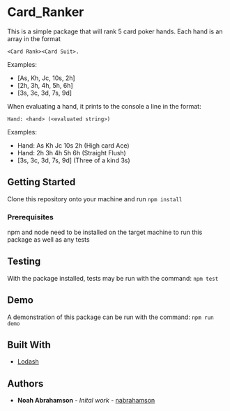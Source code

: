 # Card_Ranker

This is a simple package that will rank 5 card poker hands. Each hand is an array in the format
```
<Card Rank><Card Suit>.
```
Examples:
- [As, Kh, Jc, 10s, 2h]
- [2h, 3h, 4h, 5h, 6h]
- [3s, 3c, 3d, 7s, 9d]

When evaluating a hand, it prints to the console a line in the format:
```
Hand: <hand> (<evaluated string>)
```
Examples:
- Hand: As Kh Jc 10s 2h (High card Ace)
- Hand: 2h 3h 4h 5h 6h (Straight Flush)
- [3s, 3c, 3d, 7s, 9d] (Three of a kind 3s)

## Getting Started
Clone this repository onto your machine and run
`npm install`

### Prerequisites
npm and node need to be installed on the target machine to run this package as well as any tests

## Testing
With the package installed, tests may be run with the command:
`npm test`

## Demo
A demonstration of this package can be run with the command:
`npm run demo`

## Built With
- [Lodash](https://lodash.com) 

## Authors
- **Noah Abrahamson** - *Inital work* - [nabrahamson](https://github.com/nabrahamson)

